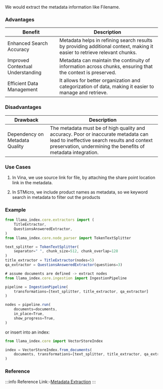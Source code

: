 We would extract the metadata information like Filename.

### Advantages

<table class="table-size-for-cloud-services">
    <thead>
        <tr>
            <th>Benefit</th>
            <th>Description</th>
        </tr>
    </thead>
    <tbody>
        <tr>
            <td><span class="custom-header">Enhanced Search Accuracy</span></td>
            <td>Metadata helps in refining search results by providing additional context, making it easier to retrieve relevant chunks.</td>
        </tr>
        <tr>
            <td><span class="custom-header">Improved Contextual Understanding</span></td>
            <td>Metadata can maintain the continuity of information across chunks, ensuring that the context is preserved.</td>
        </tr>
        <tr>
            <td><span class="custom-header">Efficient Data Management</span></td>
            <td>It allows for better organization and categorization of data, making it easier to manage and retrieve.</td>
        </tr>
    </tbody>
</table>

### Disadvantages

<table class="table-size-for-cloud-services">
    <thead>
        <tr>
            <th>Drawback</th>
            <th>Description</th>
        </tr>
    </thead>
    <tbody>
        <tr>
            <td><span class="custom-header">Dependency on Metadata Quality</span></td>
            <td>The metadata must be of high quality and accuracy. Poor or inaccurate metadata can lead to ineffective search results and context preservation, undermining the benefits of metadata integration.</td>
        </tr>
    </tbody>
</table>

### Use Cases

1. In Vina, we use source link for file, by attaching the share point location
   link in the metadata.

2. In STMicro, we include product names as metadata, so we keyword search in
   metadata to filter out the products

### Example

```js
from llama_index.core.extractors import (
    TitleExtractor,
    QuestionsAnsweredExtractor,
)
from llama_index.core.node_parser import TokenTextSplitter

text_splitter = TokenTextSplitter(
    separator=" ", chunk_size=512, chunk_overlap=128
)
title_extractor = TitleExtractor(nodes=5)
qa_extractor = QuestionsAnsweredExtractor(questions=3)

# assume documents are defined -> extract nodes
from llama_index.core.ingestion import IngestionPipeline

pipeline = IngestionPipeline(
    transformations=[text_splitter, title_extractor, qa_extractor]
)

nodes = pipeline.run(
    documents=documents,
    in_place=True,
    show_progress=True,
)
```

or insert into an index:

```js
from llama_index.core import VectorStoreIndex

index = VectorStoreIndex.from_documents(
    documents, transformations=[text_splitter, title_extractor, qa_extractor]
)
```

### Reference

:::info Reference
Link:-[Metadata Extraction](https://docs.llamaindex.ai/en/stable/module_guides/loading/documents_and_nodes/usage_metadata_extractor/)
:::
